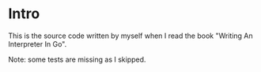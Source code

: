 Intro
=====

This is the source code written by myself when I read the book "Writing An Interpreter In Go".

Note: some tests are missing as I skipped.

